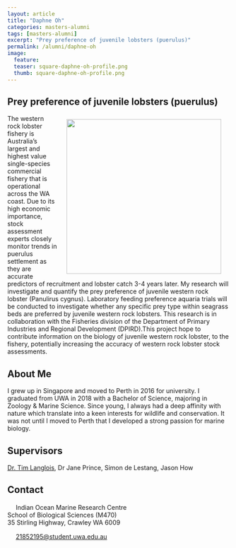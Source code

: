 ```yaml
---
layout: article
title: "Daphne Oh"
categories: masters-alumni
tags: [masters-alumni]
excerpt: "Prey preference of juvenile lobsters (puerulus)"
permalink: /alumni/daphne-oh
image:
  feature: 
  teaser: square-daphne-oh-profile.png
  thumb: square-daphne-oh-profile.png
---
```

## Prey preference of juvenile lobsters (puerulus)
<img src='/images/square-daphne-oh-profile.png' align='right' width="350" hspace="20" vspace="10">
The western rock lobster fishery is Australia’s largest and highest value single-species commercial fishery that is operational across the WA coast. Due to its high economic importance, stock assessment experts closely monitor trends in puerulus settlement as they are accurate predictors of recruitment and lobster catch 3-4 years later. My research will investigate and quantify the prey preference of juvenile western rock lobster (Panulirus cygnus). Laboratory feeding preference aquaria trials will be conducted to investigate whether any specific prey type within seagrass beds are preferred by juvenile western rock lobsters. This research is in collaboration with the Fisheries division of the Department of Primary Industries and Regional Development (DPIRD).This project hope to contribute information on the biology of juvenile western rock lobster, to the fishery, potentially increasing the accuracy of western rock lobster stock assessments. 

## About Me
I grew up in Singapore and moved to Perth in 2016 for university. I graduated from UWA in 2018 with a Bachelor of Science, majoring in Zoology & Marine Science. Since young, I always had a deep affinity with nature which translate into a keen interests for wildlife and conservation. It was not until I moved to Perth that I developed a strong passion for marine biology.

## Supervisors
[Dr. Tim Langlois](https://uwamegfisheries.github.io/researchers/tim-langlois/ "Tim Langlois"), Dr Jane Prince, Simon de Lestang, Jason How

## Contact
<img src='/images/icons/building-regular.svg' width="15px"> Indian Ocean Marine Research Centre <br>
School of Biological Sciences (M470)<br>
35 Stirling Highway, Crawley WA 6009</p>

<img src='/images/icons/envelope-regular.svg' width="15px"> <a href="mailto:21852195@student.uwa.edu.au">21852195@student.uwa.edu.au</a><br>
